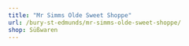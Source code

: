 ```yaml
---
title: "Mr Simms Olde Sweet Shoppe"
url: /bury-st-edmunds/mr-simms-olde-sweet-shoppe/
shop: Süßwaren
---
```

